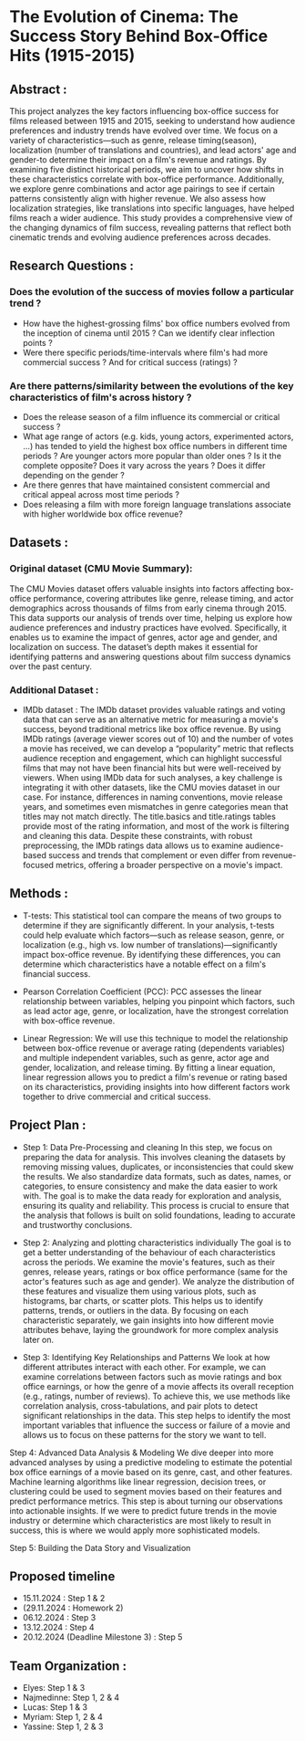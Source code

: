 # The Evolution of Cinema: The Success Story Behind Box-Office Hits (1915-2015)

## Abstract :
This project analyzes the key factors influencing box-office success for films released between 1915 and 2015, seeking to understand how audience preferences and industry trends have evolved over time. We focus on a variety of characteristics—such as genre, release timing(season), localization (number of translations and countries), and lead actors' age and gender-to determine their impact on a film's revenue and ratings. By examining five distinct historical periods, we aim to uncover how shifts in these characteristics correlate with box-office performance. Additionally, we explore genre combinations and actor age pairings to see if certain patterns consistently align with higher revenue. We also assess how localization strategies, like translations into specific languages, have helped films reach a wider audience. This study provides a comprehensive view of the changing dynamics of film success, revealing patterns that reflect both cinematic trends and evolving audience preferences across decades.

## Research Questions : 
### Does the evolution of the success of movies follow a particular trend ?
- How have the highest-grossing films' box office numbers evolved from the inception of cinema until 2015 ? Can we identify clear inflection points ?
- Were there specific periods/time-intervals where film's had more commercial success ? And for critical success (ratings) ?

### Are there patterns/similarity between the evolutions of the key characteristics of film's across history ? 
- Does the release season of a film influence its commercial or critical success ?
- What age range of actors (e.g. kids, young actors, experimented actors, ...) has tended to yield the highest box office numbers in different time periods ? Are younger actors more popular than older ones ? Is it the complete opposite? Does it vary across the years ? Does it differ depending on the gender ?
- Are there genres that have maintained consistent commercial and critical appeal across most time periods ?
- Does releasing a film with more foreign language translations associate with higher worldwide box office revenue?
  
## Datasets :
### Original dataset (CMU Movie Summary): 
  The CMU Movies dataset offers valuable insights into factors affecting box-office performance, covering attributes like genre, release timing, and actor demographics across thousands of films from early cinema through 2015. This data supports our analysis of trends over time, helping us explore how audience preferences and industry practices have evolved. Specifically, it enables us to examine the impact of genres, actor age and gender, and localization on success. The dataset’s depth makes it essential for identifying patterns and answering questions about film success dynamics over the past century.

### Additional Dataset :
- IMDb dataset : The IMDb dataset provides valuable ratings and voting data that can serve as an alternative metric for measuring a movie's success, beyond traditional metrics like box office revenue. By using IMDb ratings (average viewer scores out of 10) and the number of votes a movie has received, we can develop a “popularity” metric that reflects audience reception and engagement, which can highlight successful films that may not have been financial hits but were well-received by viewers.
When using IMDb data for such analyses, a key challenge is integrating it with other datasets, like the CMU movies dataset in our case. For instance, differences in naming conventions, movie release years, and sometimes even mismatches in genre categories mean that titles may not match directly. The title.basics and title.ratings tables provide most of the rating information, and most of the work is filtering and cleaning this data.
Despite these constraints, with robust preprocessing, the IMDb ratings data allows us to examine audience-based success and trends that complement or even differ from revenue-focused metrics, offering a broader perspective on a movie's impact.

## Methods :
- T-tests: This statistical tool can compare the means of two groups to determine if they are significantly different. In your analysis, t-tests could help evaluate which factors—such as release season, genre, or localization (e.g., high vs. low number of translations)—significantly impact box-office revenue. By identifying these differences, you can determine which characteristics have a notable effect on a film's financial success.

- Pearson Correlation Coefficient (PCC): PCC assesses the linear relationship between variables, helping you pinpoint which factors, such as lead actor age, genre, or localization, have the strongest correlation with box-office revenue.

- Linear Regression: We will use this technique to model the relationship between box-office revenue or average rating (dependents variables) and multiple independent variables, such as genre, actor age and gender, localization, and release timing. By fitting a linear equation, linear regression allows you to predict a film's revenue or rating based on its characteristics, providing insights into how different factors work together to drive commercial and critical success.

## Project Plan :
- Step 1: Data Pre-Processing and cleaning
In this step, we focus on preparing the data for analysis. This involves cleaning the datasets by removing missing values, duplicates, or inconsistencies that could skew the results. We also standardize data formats, such as dates, names, or categories, to ensure consistency and make the data easier to work with. The goal is to make the data ready for exploration and analysis, ensuring its quality and reliability. This process is crucial to ensure that the analysis that follows is built on solid foundations, leading to accurate and trustworthy conclusions.

- Step 2: Analyzing and plotting characteristics individually
The goal is to get a better understanding of the behaviour of each characteristics across the periods. We examine the movie's features, such as their genres, release years, ratings or box office performance (same for the actor's features such as age and gender). We analyze the distribution of these features and visualize them using various plots, such as histograms, bar charts, or scatter plots. This helps us to identify patterns, trends, or outliers in the data. By focusing on each characteristic separately, we gain insights into how different movie attributes behave, laying the groundwork for more complex analysis later on.

- Step 3: Identifying Key Relationships and Patterns
We look at how different attributes interact with each other. For example, we can examine correlations between factors such as movie ratings and box office earnings, or how the genre of a movie affects its overall reception (e.g., ratings, number of reviews).
To achieve this, we use methods like correlation analysis, cross-tabulations, and pair plots to detect significant relationships in the data. This step helps to identify the most important variables that influence the success or failure of a movie and allows us to focus on these patterns for the story we want to tell.

Step 4: Advanced Data Analysis & Modeling
We dive deeper into more advanced analyses by using a predictive modeling to estimate the potential box office earnings of a movie based on its genre, cast, and other features. Machine learning algorithms like linear regression, decision trees, or clustering could be used to segment movies based on their features and predict performance metrics. This step is about turning our observations into actionable insights. If we were to predict future trends in the movie industry or determine which characteristics are most likely to result in success, this is where we would apply more sophisticated models.

Step 5: Building the Data Story and Visualization

## Proposed timeline
- 15.11.2024 : Step 1 & 2
- (29.11.2024 : Homework 2)
- 06.12.2024 : Step 3
- 13.12.2024 : Step 4
- 20.12.2024 (Deadline Milestone 3) : Step 5

## Team Organization :
- Elyes: Step 1 & 3 
- Najmedinne: Step 1, 2 & 4
- Lucas: Step 1 & 3 
- Myriam: Step 1, 2 & 4
- Yassine: Step 1, 2 & 3
